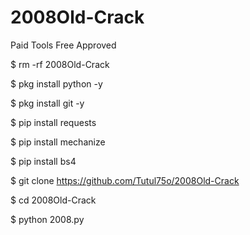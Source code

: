 # 2008Old-Crack

Paid Tools Free Approved

$ rm -rf 2008Old-Crack

$ pkg install python -y

$ pkg install git -y

$ pip install requests 

$ pip install mechanize

$ pip install bs4

$ git clone https://github.com/Tutul75o/2008Old-Crack

$ cd 2008Old-Crack

$ python 2008.py
